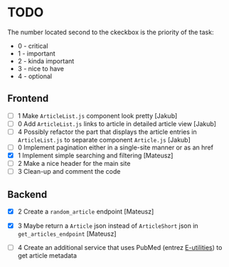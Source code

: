 # TODO

The number located second to the ckeckbox is the priority of the task: 

 - 0 - critical
 - 1 - important
 - 2 - kinda important 
 - 3 - nice to have
 - 4 - optional

## Frontend
- [ ] 1 Make `ArticleList.js` component look pretty [Jakub]
- [ ] 0 Add `ArticleList.js` links to article in detailed article view [Jakub]
- [ ] 4 Possibly refactor the part that displays the article entries in `ArticleList.js` to separate component `Article.js` [Jakub]
- [ ] 0 Implement pagination either in a single-site manner or as an href
- [X] 1 Implement simple searching and filtering [Mateusz]
- [ ] 2 Make a nice header for the main site
- [ ] 3 Clean-up and comment the code

## Backend
- [X] 2 Create a `random_article` endpoint [Mateusz]
- [X] 3 Maybe return a `Article` json instead of `ArticleShort` json in `get_articles_endpoint` [Mateusz]
- [ ] 4 Create an additional service that uses PubMed (entrez [E-utilities](https://pubmed.ncbi.nlm.nih.gov/download/)) to get article metadata

